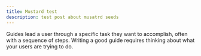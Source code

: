 ```yaml
---
title: Mustard test
description: test post about musatrd seeds
---
```


Guides lead a user through a specific task they want to accomplish, often with a sequence of steps.
Writing a good guide requires thinking about what your users are trying to do.


